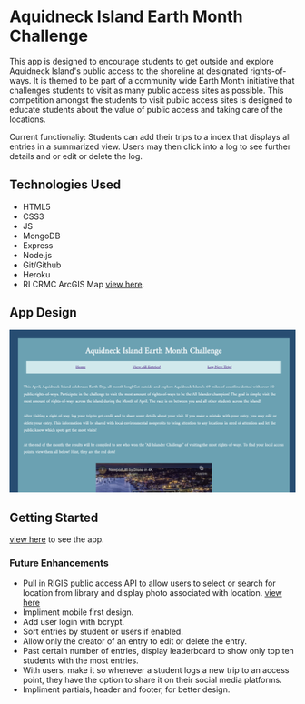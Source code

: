 # Aquidneck Island Earth Month Challenge

This app is designed to encourage students to get outside and explore Aquidneck Island's public access to the shoreline at designated rights-of-ways. It is themed to be part of a community wide Earth Month initiative that challenges students to visit as many public access sites as possible. This competition amongst the students to visit public access sites is designed to educate students about the value of public access and taking care of the locations.

Current functionaliy: Students can add their trips to a index that displays all entries in a summarized view. Users may then click into a log to see further details and or edit or delete the log.

## Technologies Used

* HTML5
* CSS3
* JS
* MongoDB
* Express
* Node.js
* Git/Github
* Heroku
* RI CRMC ArcGIS Map [view here](https://arcg.is/1DeSmD).

## App Design

![Top of Homepage](/public/images/top-of-main.png)

## Getting Started

[view here](https://ri-access-project.herokuapp.com/) to see the app.

### Future Enhancements

* Pull in RIGIS public access API to allow users to select or search for location from library and display photo associated with location. [view here](https://www.rigis.org/datasets/public-shoreline-access/)
* Impliment mobile first design.
* Add user login with bcrypt.
* Sort entries by student or users if enabled.
* Allow only the creator of an entry to edit or delete the entry.
* Past certain number of entries, display leaderboard to show only top ten students with the most entries.
* With users, make it so whenever a student logs a new trip to an access point, they have the option to share it on their social media platforms.
* Impliment partials, header and footer, for better design.
